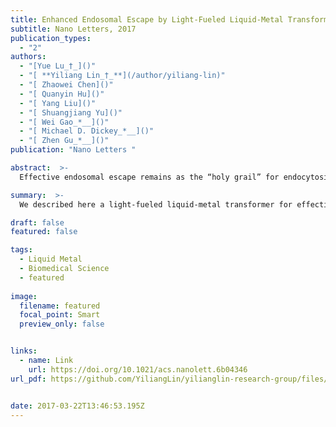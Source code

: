 ```yaml
---
title: Enhanced Endosomal Escape by Light-Fueled Liquid-Metal Transformer
subtitle: Nano Letters, 2017
publication_types:
  - "2"
authors:
  - "[Yue Lu_†_]()"
  - "[ **Yiliang Lin_†_**](/author/yiliang-lin)"
  - "[ Zhaowei Chen]()"
  - "[ Quanyin Hu]()"
  - "[ Yang Liu]()"
  - "[ Shuangjiang Yu]()"
  - "[ Wei Gao_*__]()"
  - "[ Michael D. Dickey_*__]()"
  - "[ Zhen Gu_*__]()"
publication: "Nano Letters "

abstract:  >-
  Effective endosomal escape remains as the “holy grail” for endocytosis-based intracellular drug delivery. To date, most of the endosomal escape strategies rely on small molecules, cationic polymers, or pore-forming proteins, which are often limited by the systemic toxicity and lack of specificity. We describe here a light-fueled liquid-metal transformer for effective endosomal escape-facilitated cargo delivery via a chemical-mechanical process. The nanoscale transformer can be prepared by a simple approach of sonicating a low-toxicity liquid-metal. When coated with graphene quantum dots (GQDs), the resulting nanospheres demonstrate the ability to absorb and convert photoenergy to drive the simultaneous phase separation and morphological transformation of the inner liquid-metal core. The morphological transformation from nanospheres to hollow nanorods with a remarkable change of aspect ratio can physically disrupt the endosomal membrane to promote endosomal escape of payloads. This metal-based nanotransformer equipped with GQDs provides a new strategy for facilitating effective endosomal escape to achieve spatiotemporally controlled drug delivery with enhanced efficacy.

summary:  >-
  We described here a light-fueled liquid-metal transformer for effective endosomal escape-facilitated cargo delivery via a chemical-mechanical process. Such liquid metal transformer could absorb and convert photoenergy to drive the simultaneous phase separation and morphological transformation from nanospheres to hollow nanorods to promote endosomal escape of payloads.

draft: false
featured: false

tags:
  - Liquid Metal
  - Biomedical Science
  - featured
 
image:
  filename: featured
  focal_point: Smart
  preview_only: false


links:
  - name: Link
    url: https://doi.org/10.1021/acs.nanolett.6b04346
url_pdf: https://github.com/YiliangLin/yilianglin-research-group/files/9945963/Lu.et.al.-.2017.-.Enhanced.Endosomal.Escape.by.Light-Fueled.Liquid-M.pdf


date: 2017-03-22T13:46:53.195Z
---
```

